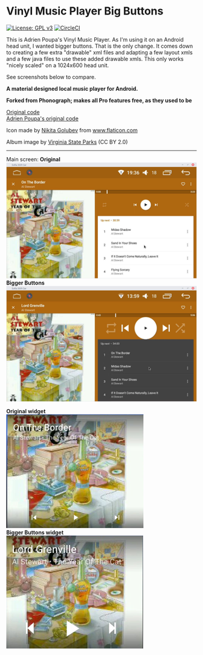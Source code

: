 # Vinyl Music Player Big Buttons
[![License: GPL v3](https://img.shields.io/badge/License-GPL%20v3-blue.svg)](https://github.com/AdrienPoupa/VinylMusicPlayer/blob/master/LICENSE.txt)
[![CircleCI](https://circleci.com/gh/AdrienPoupa/VinylMusicPlayer/tree/master.svg?style=svg)](https://circleci.com/gh/AdrienPoupa/VinylMusicPlayer/tree/master)

This is Adrien Poupa's Vinyl Music Player. As I'm using it on an Android head unit, I wanted bigger buttons.
That is the only change. It comes down to creating a few extra "drawable" xml files and adapting a few layout xmls and a few java files to use these added drawable xmls.
This only works "nicely scaled" on a 1024x600 head unit.

See screenshots below to compare.

**A material designed local music player for Android.**

**Forked from Phonograph; makes all Pro features free, as they used to be**

[Original code](https://github.com/kabouzeid/Phonograph)<br>
[Adrien Poupa's original code](https://github.com/AdrienPoupa/VinylMusicPlayer)

Icon made by [Nikita Golubev](https://www.flaticon.com/authors/nikita-golubev) from www.flaticon.com

Album image by [Virginia State Parks](https://www.flickr.com/photos/vastateparksstaff/38645226714/) (CC BY 2.0)

*******
Main screen:
**Original**
![Original main screen](./images/org_main_screen.jpg)
**Bigger Buttons**
![Bigger Buttons main screen](./images/new_main_screen.jpg)


**Original widget**<br>
![original widget](./images/org_widget.jpg)<br>
**Bigger Buttons widget**<br>
![original widget](./images/new_widget.jpg)

